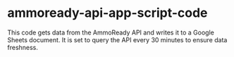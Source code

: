 # ammoready-api-app-script-code
This code gets data from the AmmoReady API and writes it to a Google Sheets document. It is set to query the API every 30 minutes to ensure data freshness.
